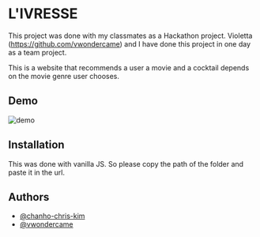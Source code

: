 
# L'IVRESSE

This project was done with my classmates as a Hackathon project. 
Violetta (https://github.com/vwondercame) and I have done this project in one day as a team project.

This is a website that recommends a user a movie and a cocktail depends on the movie genre user chooses.
## Demo

![demo](https://github.com/chanho-chris-kim/L-IVRESSE/blob/main/L'IVRESSE.gif?raw=true)

  
## Installation
This was done with vanilla JS. 
So please copy the path of the folder and paste it in the url.
## Authors

- [@chanho-chris-kim](https://github.com/chanho-chris-kim)
- [@vwondercame](https://github.com/vwondercame)
